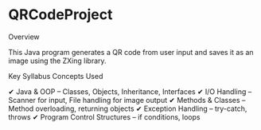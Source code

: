 # QRCodeProject
Overview

This Java program generates a QR code from user input and saves it as an image using the ZXing library.

Key Syllabus Concepts Used

✔ Java & OOP – Classes, Objects, Inheritance, Interfaces
✔ I/O Handling – Scanner for input, File handling for image output
✔ Methods & Classes – Method overloading, returning objects
✔ Exception Handling – try-catch, throws
✔ Program Control Structures – if conditions, loops
